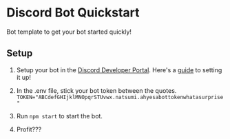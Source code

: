 # Discord Bot Quickstart

Bot template to get your bot started quickly!

## Setup

1. Setup your bot in the [Discord Developer Portal](https://discordapp.com/developers/applications). Here's a [guide](https://discordpy.readthedocs.io/en/latest/discord.html) to setting it up!

2. In the .env file, stick your bot token between the quotes. `TOKEN="ABCdefGHIjklMNOpqrSTUvwx.natsumi.ahyesabottokenwhatasurprise"`

3. Run `npm start` to start the bot.

4. Profit???
